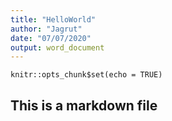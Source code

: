 ```yaml
---
title: "HelloWorld"
author: "Jagrut"
date: "07/07/2020"
output: word_document
---
```


```{r setup, include=FALSE}
knitr::opts_chunk$set(echo = TRUE)
```

## This is a markdown file

